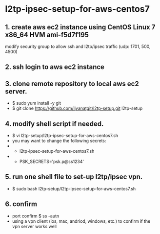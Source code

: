# l2tp-ipsec-setup-for-aws-centos7

## 1. create aws ec2 instance using CentOS Linux 7 x86_64 HVM ami-f5d7f195
  modify security group to allow ssh and l2tp/ipsec traffic (udp:  1701, 500, 4500)
  
## 2. ssh login to aws ec2 instance

## 3. clone remote repository to local aws ec2 server.
 - $ sudo yum install -y git
 - $ git clone https://github.com/liyanatgit/l2tp-setup.git l2tp-setup

## 4. modify shell script if needed.
 - $ vi l2tp-setup/l2tp-ipsec-setup-for-aws-centos7.sh
 -  you may want to change the following secrets:
 -   - l2tp-ipsec-setup-for-aws-centos7.sh
 -   - PSK_SECRETS='psk.p@ss1234'

## 5. run one shell file to set-up l2tp/ipsec vpn.
 - $ sudo bash l2tp-setup/l2tp-ipsec-setup-for-aws-centos7.sh
 
## 6. confirm
 -  port confirm
    $ ss -autn
 -  using a vpn client (ios, mac, andriod, windows, etc.) to confirm if the vpn server works well 
